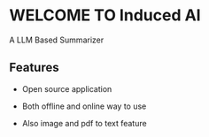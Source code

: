 

# WELCOME TO Induced AI

A LLM Based Summarizer



## Features 

- Open source application 

- Both offline and online way to use

- Also image and pdf to text feature

